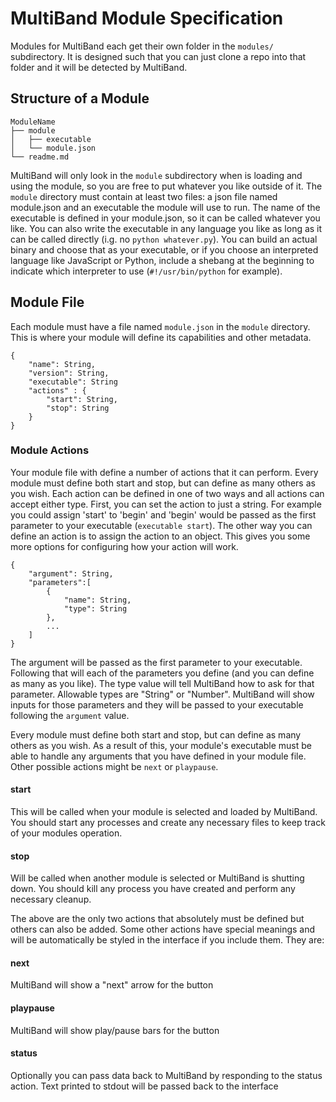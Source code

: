 # MultiBand Module Specification

Modules for MultiBand each get their own folder in the `modules/` subdirectory. It is designed such that you can just clone a repo into that folder and it will be detected by MultiBand.

## Structure of a Module

```
ModuleName
├── module
│   ├── executable
│   └── module.json
└── readme.md
```

MultiBand will only look in the `module` subdirectory when is loading and using the module, so you are free to put whatever you like outside of it. The `module` directory must contain at least two files: a json file named module.json and an executable the module will use to run. The name of the executable is defined in your module.json, so it can be called whatever you like. You can also write the executable in any language you like as long as it can be called directly (i.g. no `python whatever.py`). You can build an actual binary and choose that as your executable, or if you choose an interpreted language like JavaScript or Python, include a shebang at the beginning to indicate which interpreter to use (`#!/usr/bin/python` for example). 

## Module File

Each module must have a file named `module.json` in the `module` directory. This is where your module will define its capabilities and other metadata. 

```
{
	"name": String,
	"version": String,
	"executable": String
	"actions" : {
		"start": String,
		"stop": String
	}
}
```

### Module Actions

Your module file with define a number of actions that it can perform. Every module must define both start and stop, but can define as many others as you wish. Each action can be defined in one of two ways and all actions can accept either type. First, you can set the action to just a string. For example you could assign 'start' to 'begin' and 'begin' would be passed as the first parameter to your executable (`executable start`). The other way you can define an action is to assign the action to an object. This gives you some more options for configuring how your action will work.

```
{
	"argument": String,
	"parameters":[
		{
			"name": String,
			"type": String
		},
		...
	]
}
```

The argument will be passed as the first parameter to your executable. Following that will each of the parameters you define (and you can define as many as you like). The type value will tell MultiBand how to ask for that parameter. Allowable types are "String" or "Number". MultiBand will show inputs for those parameters and they will be passed to your executable following the `argument` value.

Every module must define both start and stop, but can define as many others as you wish. As a result of this, your module's executable must be able to handle any arguments that you have defined in your module file. Other possible actions might be `next` or `playpause`.

#### start

This will be called when your module is selected and loaded by MultiBand. You should start any processes and create any necessary files to keep track of your modules operation.

#### stop

Will be called when another module is selected or MultiBand is shutting down. You should kill any process you have created and perform any necessary cleanup.

The above are the only two actions that absolutely must be defined but others can also be added. Some other actions have special meanings and will be automatically be styled in the interface if you include them. They are:

#### next

MultiBand will show a "next" arrow for the button

#### playpause

MultiBand will show play/pause bars for the button

#### status

Optionally you can pass data back to MultiBand by responding to the status action. Text printed to stdout will be passed back to the interface
